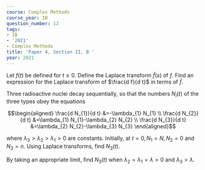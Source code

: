 ```yaml
---
course: Complex Methods
course_year: IB
question_number: 12
tags:
- IB
- '2021'
- Complex Methods
title: 'Paper 4, Section II, B '
year: 2021
---
```




Let $f(t)$ be defined for $t \geqslant 0$. Define the Laplace transform $\widehat{f}(s)$ of $f$. Find an expression for the Laplace transform of $\frac{d f}{d t}$ in terms of $\widehat{f}$.

Three radioactive nuclei decay sequentially, so that the numbers $N_{i}(t)$ of the three types obey the equations

$$\begin{aligned}
\frac{d N_{1}}{d t} &=-\lambda_{1} N_{1} \\
\frac{d N_{2}}{d t} &=\lambda_{1} N_{1}-\lambda_{2} N_{2} \\
\frac{d N_{3}}{d t} &=\lambda_{2} N_{2}-\lambda_{3} N_{3}
\end{aligned}$$

where $\lambda_{3}>\lambda_{2}>\lambda_{1}>0$ are constants. Initially, at $t=0, N_{1}=N, N_{2}=0$ and $N_{3}=n$. Using Laplace transforms, find $N_{3}(t)$.

By taking an appropriate limit, find $N_{3}(t)$ when $\lambda_{2}=\lambda_{1}=\lambda>0$ and $\lambda_{3}>\lambda$.